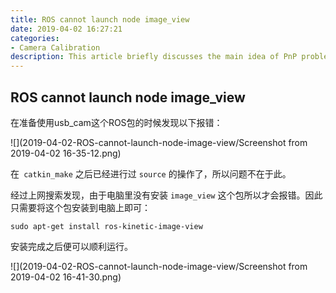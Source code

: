 ```yaml
---
title: ROS cannot launch node image_view
date: 2019-04-02 16:27:21
categories:
- Camera Calibration
description: This article briefly discusses the main idea of PnP problem and set up the question model of P3P problem. No solutions are given.
---
```


## ROS cannot launch node image_view

在准备使用usb_cam这个ROS包的时候发现以下报错：

![](2019-04-02-ROS-cannot-launch-node-image-view/Screenshot from 2019-04-02 16-35-12.png)

在``` catkin_make``` 之后已经进行过 ``source`` 的操作了，所以问题不在于此。

经过上网搜索发现，由于电脑里没有安装 ``image_view`` 这个包所以才会报错。因此只需要将这个包安装到电脑上即可：

```sudo apt-get install ros-kinetic-image-view```

安装完成之后便可以顺利运行。

![](2019-04-02-ROS-cannot-launch-node-image-view/Screenshot from 2019-04-02 16-41-30.png)